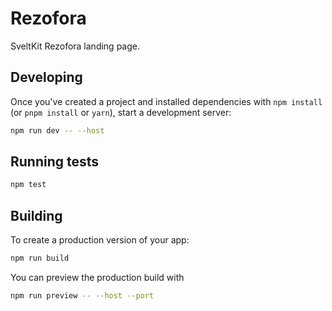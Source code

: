# Rezofora


SveltKit Rezofora landing page.


## Developing


Once you've created a project and installed dependencies with `npm install` (or `pnpm install` or `yarn`), start a development server:

```bash
npm run dev -- --host
```

## Running tests

```sh
npm test
```

## Building

To create a production version of your app:

```bash
npm run build
```

You can preview the production build with 

```sh
npm run preview -- --host --port
```


